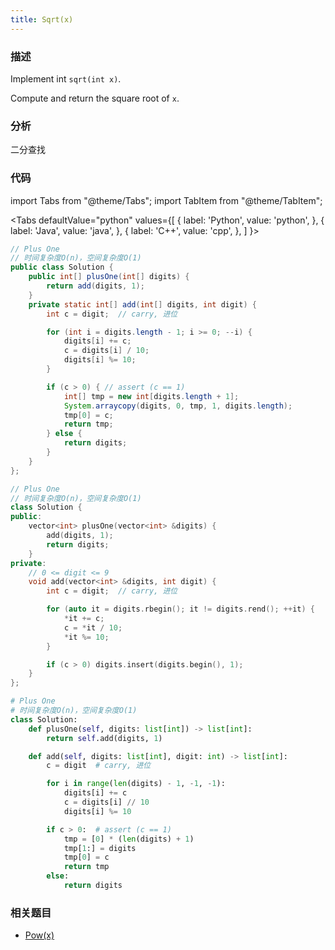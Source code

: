 ```yaml
---
title: Sqrt(x)
---
```


### 描述

Implement int `sqrt(int x)`.

Compute and return the square root of `x`.

### 分析

二分查找

### 代码

import Tabs from "@theme/Tabs";
import TabItem from "@theme/TabItem";

<Tabs
defaultValue="python"
values={[
{ label: 'Python', value: 'python', },
{ label: 'Java', value: 'java', },
{ label: 'C++', value: 'cpp', },
]
}>
<TabItem value="java">

```java
// Plus One
// 时间复杂度O(n)，空间复杂度O(1)
public class Solution {
    public int[] plusOne(int[] digits) {
        return add(digits, 1);
    }
    private static int[] add(int[] digits, int digit) {
        int c = digit;  // carry, 进位

        for (int i = digits.length - 1; i >= 0; --i) {
            digits[i] += c;
            c = digits[i] / 10;
            digits[i] %= 10;
        }

        if (c > 0) { // assert (c == 1)
            int[] tmp = new int[digits.length + 1];
            System.arraycopy(digits, 0, tmp, 1, digits.length);
            tmp[0] = c;
            return tmp;
        } else {
            return digits;
        }
    }
};
```

</TabItem>
<TabItem value="cpp">

```cpp
// Plus One
// 时间复杂度O(n)，空间复杂度O(1)
class Solution {
public:
    vector<int> plusOne(vector<int> &digits) {
        add(digits, 1);
        return digits;
    }
private:
    // 0 <= digit <= 9
    void add(vector<int> &digits, int digit) {
        int c = digit;  // carry, 进位

        for (auto it = digits.rbegin(); it != digits.rend(); ++it) {
            *it += c;
            c = *it / 10;
            *it %= 10;
        }

        if (c > 0) digits.insert(digits.begin(), 1);
    }
};
```

</TabItem>

<TabItem value="python">

```python
# Plus One
# 时间复杂度O(n)，空间复杂度O(1)
class Solution:
    def plusOne(self, digits: list[int]) -> list[int]:
        return self.add(digits, 1)

    def add(self, digits: list[int], digit: int) -> list[int]:
        c = digit  # carry, 进位

        for i in range(len(digits) - 1, -1, -1):
            digits[i] += c
            c = digits[i] // 10
            digits[i] %= 10

        if c > 0:  # assert (c == 1)
            tmp = [0] * (len(digits) + 1)
            tmp[1:] = digits
            tmp[0] = c
            return tmp
        else:
            return digits
```

</TabItem>
</Tabs>

### 相关题目

- [Pow(x)](pow.md)
